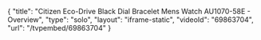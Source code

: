 {
    "title": "Citizen Eco-Drive Black Dial Bracelet Mens Watch AU1070-58E - Overview",
    "type": "solo",
    "layout": "iframe-static",
    "videoId": "69863704",
    "url": "\/tvpembed\/69863704"
}